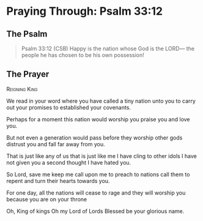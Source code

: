 # Praying Through: Psalm 33:12

## The Psalm

>Psalm 33:12 (CSB) Happy is the nation whose God is the LORD— the people he has chosen to be his own possession!

## The Prayer

<div style="font-variant: small-caps;">Reigning King</div>


We read in your word
  where you have called a tiny nation
  unto you
  to carry out your promises
  to established your covenants.

Perhaps for a moment
  this nation would worship you
  praise you
  and love you.

But not even a generation would pass
  before they worship other gods
  distrust you
  and fall far away from you.

That is just like any of us
  that is just like me
  I have cling to other idols
  I have not given you a second thought
  I have hated you.

So Lord,
  save me
  keep me
  call upon me
  to preach to nations
  call them to repent
  and turn their hearts towards you.

For one day,
  all the nations will cease to rage
  and they will worship you
  because you are on your throne

Oh, King of kings
Oh my Lord of Lords
Blessed be your glorious name.

